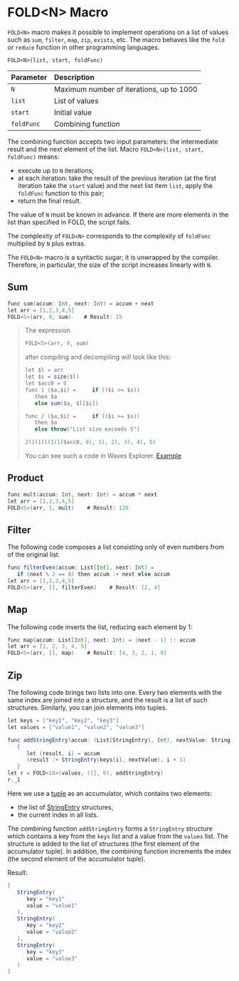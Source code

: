# FOLD&lt;N&gt; Macro

`FOLD<N>` macro makes it possible to implement operations on a list of values such as `sum`, `filter`, `map`, `zip`, `exists`, etc. The macro behaves like the `fold` or `reduce` function in other programming languages.

```
FOLD<N>(list, start, foldFunc)
```

| Parameter | Description |
| :--- | :--- |
| `N` | Maximum number of iterations, up to 1000 |
| `list` | List of values |
| `start` | Initial value |
| `foldFunc` | Combining function |

The combining function accepts two input parameters: the intermediate result and the next element of the list. Macro `FOLD<N>(list, start, foldFunc)` means:

* execute up to `N` iterations;
* at each iteration: take the result of the previous iteration (at the first iteration take the `start` value) and the next list item `list`, apply the `foldFunc` function to this pair;
* return the final result.

The value of `N` must be known in advance. If there are more elements in the list than specified in FOLD, the script fails.

The complexity of `FOLD<N>` corresponds to the complexity of `foldFunc` multiplied by `N` plus extras.

The `FOLD<N>` macro is a syntactic sugar; it is unwrapped by the compiler. Therefore, in particular, the size of the script increases linearly with `N`.

## Sum

```scala
func sum(accum: Int, next: Int) = accum + next
let arr = [1,2,3,4,5]
FOLD<5>(arr, 0, sum)    # Result: 15
```

> The expression
> 
> ```scala
> FOLD<5>(arr, 0, sum)
> ``` 
> 
> after compiling and decompiling will look like this:
> 
> ```scala
> let $l = arr
> let $s = size($l)
> let $acc0 = 0
> func 1 ($a,$i) =     if (($i >= $s))
>    then $a
>    else sum($a, $l[$i])
>
> func 2 ($a,$i) =     if (($i >= $s))
>    then $a
>    else throw("List size exceeds 5")
>
> 2(1(1(1(1(1($acc0, 0), 1), 2), 3), 4), 5)
> ```
> 
> You can see such a code in Waves Explorer. [Example](https://testnet.wavesexplorer.com/tx/GaLfaidadeowoZ4vMtEVvJK8RkJiqr5AdPWLvPtTnV4e)

## Product

```scala
func mult(accum: Int, next: Int) = accum * next
let arr = [1,2,3,4,5]
FOLD<5>(arr, 1, mult)    # Result: 120
```

## Filter

The following code composes a list consisting only of even numbers from of the original list.

```scala
func filterEven(accum: List[Int], next: Int) =
   if (next % 2 == 0) then accum :+ next else accum
let arr = [1,2,3,4,5]
FOLD<5>(arr, [], filterEven)    # Result: [2, 4]
```

## Map

The following code inverts the list, reducing each element by 1:

```scala
func map(accum: List[Int], next: Int) = (next - 1) :: accum
let arr = [1, 2, 3, 4, 5]
FOLD<5>(arr, [], map)    # Result: [4, 3, 2, 1, 0]
```

## Zip

The following code brings two lists into one. Every two elements with the same index are joined into a structure, and the result is a list of such structures. Similarly, you can join elements into tuples.

```scala
let keys = ["key1", "key2", "key3"]
let values = ["value1", "value2", "value3"]

func addStringEntry(accum: (List[StringEntry], Int), nextValue: String) =
   {
      let (result, i) = accum
      (result :+ StringEntry(keys[i], nextValue), i + 1)
   }
let r = FOLD<10>(values, ([], 0), addStringEntry)
r._1
```

Here we use a [tuple](/en/ride/data-types/tuple) as an accumulator, which contains two elements:
- the list of [StringEntry](/ru/ride/structures/script-actions/string-entry) structures,
- the current index in all lists.

The combining function `addStringEntry` forms a `StringEntry` structure which contains a key from the `keys` list and a value from the `values` list. The structure is added to the list of structures (the first element of the accumulator tuple). In addition, the combining function increments the index (the second element of the accumulator tuple).

Result:

```scala
[
   StringEntry(
      key = "key1"
      value = "value1"
   ),
   StringEntry(
      key = "key2"
      value = "value2"
   ),
   StringEntry(
      key = "key3"
      value = "value3"
   )
]
```

